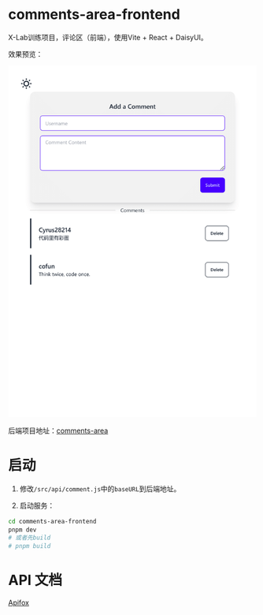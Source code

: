 # comments-area-frontend

X-Lab训练项目，评论区（前端），使用Vite + React + DaisyUI。

效果预览：

![UI](./UI.png)

后端项目地址：[comments-area](https://github.com/cyrus28214/comments-area)

# 启动

1. 修改`/src/api/comment.js`中的`baseURL`到后端地址。

2. 启动服务：
```bash
cd comments-area-frontend
pnpm dev
# 或者先build
# pnpm build
```

# API 文档

[Apifox](https://cdsumry6a7.apifox.cn)
